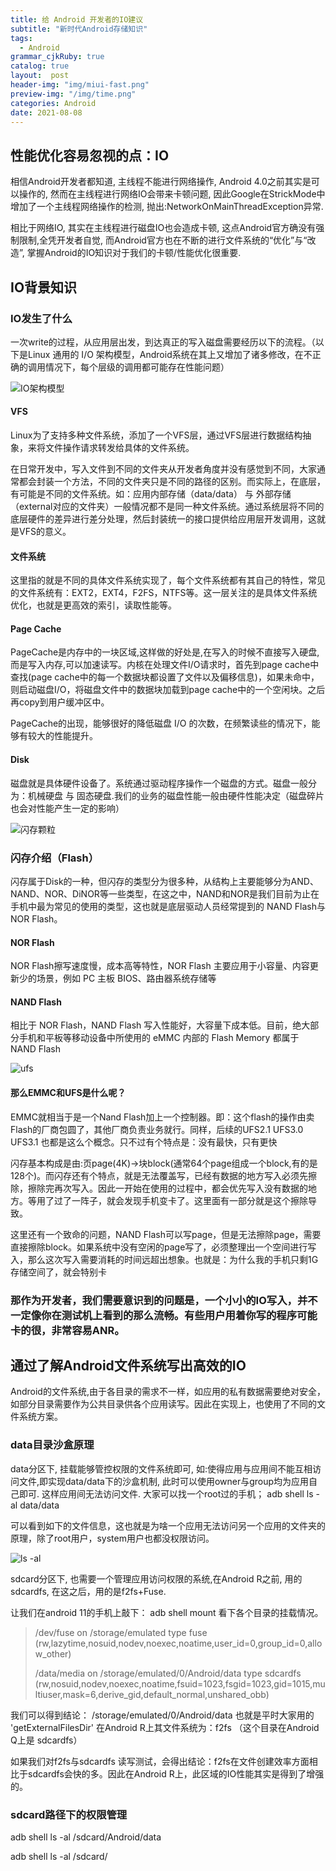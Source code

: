 ```yaml
---
title: 给 Android 开发者的IO建议
subtitle: "新时代Android存储知识"
tags:
  - Android
grammar_cjkRuby: true
catalog: true
layout:  post
header-img: "img/miui-fast.png"
preview-img: "/img/time.png"
categories: Android
date: 2021-08-08
---
```


## 性能优化容易忽视的点：IO
相信Android开发者都知道, 主线程不能进行网络操作, Android 4.0之前其实是可以操作的, 然而在主线程进行网络IO会带来卡顿问题, 因此Google在StrickMode中增加了一个主线程网络操作的检测, 抛出:NetworkOnMainThreadException异常. 

相比于网络IO, 其实在主线程进行磁盘IO也会造成卡顿, 这点Android官方确没有强制限制,全凭开发者自觉, 而Android官方也在不断的进行文件系统的“优化”与“改造”, 掌握Android的IO知识对于我们的卡顿/性能优化很重要.

## IO背景知识
### IO发生了什么
一次write的过程，从应用层出发，到达真正的写入磁盘需要经历以下的流程。（以下是Linux 通用的 I/O 架构模型，Android系统在其上又增加了诸多修改，在不正确的调用情况下，每个层级的调用都可能存在性能问题）

![IO架构模型](/img/io/androidwrite.png)

#### **VFS**
Linux为了支持多种文件系统，添加了一个VFS层，通过VFS层进行数据结构抽象，来将文件操作请求转发给具体的文件系统。

在日常开发中，写入文件到不同的文件夹从开发者角度并没有感觉到不同，大家通常都会封装一个方法，不同的文件夹只是不同的路径的区别。而实际上，在底层，有可能是不同的文件系统。如：应用内部存储（data/data） 与 外部存储（external对应的文件夹）一般情况都不是同一种文件系统。通过系统层将不同的底层硬件的差异进行差分处理，然后封装统一的接口提供给应用层开发调用，这就是VFS的意义。

#### **文件系统**
这里指的就是不同的具体文件系统实现了，每个文件系统都有其自己的特性，常见的文件系统有：EXT2，EXT4，F2FS，NTFS等。这一层关注的是具体文件系统优化，也就是更高效的索引，读取性能等。

#### **Page Cache**
PageCache是内存中的一块区域,这样做的好处是,在写入的时候不直接写入硬盘,而是写入内存,可以加速读写。内核在处理文件I/O请求时，首先到page cache中查找(page cache中的每一个数据块都设置了文件以及偏移信息)，如果未命中，则启动磁盘I/O，将磁盘文件中的数据块加载到page cache中的一个空闲块。之后再copy到用户缓冲区中。

PageCache的出现，能够很好的降低磁盘 I/O 的次数，在频繁读些的情况下，能够有较大的性能提升。

#### **Disk**
 磁盘就是具体硬件设备了。系统通过驱动程序操作一个磁盘的方式。磁盘一般分为：机械硬盘 与 固态硬盘.我们的业务的磁盘性能一般由硬件性能决定（磁盘碎片也会对性能产生一定的影响）

![闪存颗粒](/img/io/flash.png)

### 闪存介绍（Flash）
闪存属于Disk的一种，但闪存的类型分为很多种，从结构上主要能够分为AND、NAND、NOR、DiNOR等一些类型，在这之中，NAND和NOR是我们目前为止在手机中最为常见的使用的类型，这也就是底层驱动人员经常提到的 NAND Flash与 NOR Flash。

#### **NOR Flash**
NOR Flash擦写速度慢，成本高等特性，NOR Flash 主要应用于小容量、内容更新少的场景，例如 PC 主板 BIOS、路由器系统存储等

#### **NAND Flash** 
相比于 NOR Flash，NAND Flash 写入性能好，大容量下成本低。目前，绝大部分手机和平板等移动设备中所使用的 eMMC 内部的 Flash Memory 都属于 NAND Flash

![ufs](/img/io/ufs3.png)

#### 那么EMMC和UFS是什么呢？
EMMC就相当于是一个Nand Flash加上一个控制器。即：这个flash的操作由卖Flash的厂商包圆了，其他厂商负责业务就行。同样，后续的UFS2.1 UFS3.0 UFS3.1 也都是这么个概念。只不过有个特点是：没有最快，只有更快

闪存基本构成是由:页page(4K)→块block(通常64个page组成一个block,有的是128个)。而闪存还有个特点，就是无法覆盖写，已经有数据的地方写入必须先擦除，擦除完再次写入。因此一开始在使用的过程中，都会优先写入没有数据的地方。等用了过了一阵子，就会发现手机变卡了。这里面有一部分就是这个擦除导致。

这里还有一个致命的问题，NAND Flash可以写page，但是无法擦除page，需要直接擦除block。如果系统中没有空闲的page写了，必须整理出一个空间进行写入，那么这次写入需要消耗的时间远超出想象。也就是：为什么我的手机只剩1G存储空间了，就会特别卡

### 那作为开发者，我们需要意识到的问题是，一个小小的IO写入，并不一定像你在测试机上看到的那么流畅。有些用户用着你写的程序可能卡的很，非常容易ANR。


## 通过了解Android文件系统写出高效的IO
Android的文件系统,由于各目录的需求不一样，如应用的私有数据需要绝对安全，如部分目录需要作为公共目录供各个应用读写。因此在实现上，也使用了不同的文件系统方案。

### data目录沙盒原理

data分区下, 挂载能够管控权限的文件系统即可, 如:使得应用与应用间不能互相访问文件,即实现data/data下的沙盒机制, 此时可以使用owner与group均为应用自己即可. 这样应用间无法访问文件. 大家可以找一个root过的手机； adb shell ls -al data/data

可以看到如下的文件信息，这也就是为啥一个应用无法访问另一个应用的文件夹的原理，除了root用户，system用户也都没权限访问。

![ls -al ](/img/io/ls-al.png)


sdcard分区下, 也需要一个管理应用访问权限的系统,在Android R之前, 用的sdcardfs, 在这之后，用的是f2fs+Fuse. 

让我们在android 11的手机上敲下： adb shell mount 看下各个目录的挂载情况。

> /dev/fuse on /storage/emulated type fuse (rw,lazytime,nosuid,nodev,noexec,noatime,user_id=0,group_id=0,allow_other)
> 
> /data/media on /storage/emulated/0/Android/data type sdcardfs (rw,nosuid,nodev,noexec,noatime,fsuid=1023,fsgid=1023,gid=1015,multiuser,mask=6,derive_gid,default_normal,unshared_obb)

我们可以得到结论：
/storage/emulated/0/Android/data  也就是平时大家用的 'getExternalFilesDir' 在Android R上其文件系统为：f2fs （这个目录在Android Q上是 sdcardfs）

如果我们对f2fs与sdcardfs 读写测试，会得出结论：f2fs在文件创建效率方面相比于sdcardfs会快的多。因此在Android R上，此区域的IO性能其实是得到了增强的。

### sdcard路径下的权限管理

adb shell ls -al /sdcard/Android/data

adb shell ls -al /sdcard/





